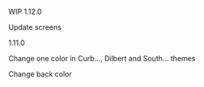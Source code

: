 WIP 1.12.0 

Update screens

1.11.0

Change one color in Curb..., Dilbert and South... themes

Change back color
